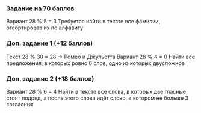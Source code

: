 ### Задание на 70 баллов
Вариант 28 % 5 = 3
Требуется найти в тексте все фамилии, отсортировав их по алфавиту

### Доп. задание 1 (+12 баллов)
Текст 28 % 30 = 28 -> Ромео и Джульетта
Вариант 28 % 4 = 0
Найти все предложения, в которых ровно 6 слов, одно из которых двусложное

### Доп. задание 2 (+18 баллов)
Вариант 28 % 6 = 4
Найти в тексте все слова, в которых две гласные стоят подряд, а после этого слова идёт слово, в котором не больше 3 согласных

